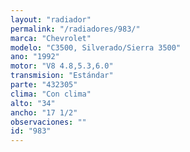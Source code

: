 ```yaml
---
layout: "radiador"
permalink: "/radiadores/983/"
marca: "Chevrolet"
modelo: "C3500, Silverado/Sierra 3500"
ano: "1992"
motor: "V8 4.8,5.3,6.0"
transmision: "Estándar"
parte: "432305"
clima: "Con clima"
alto: "34"
ancho: "17 1/2"
observaciones: ""
id: "983"
---
```



